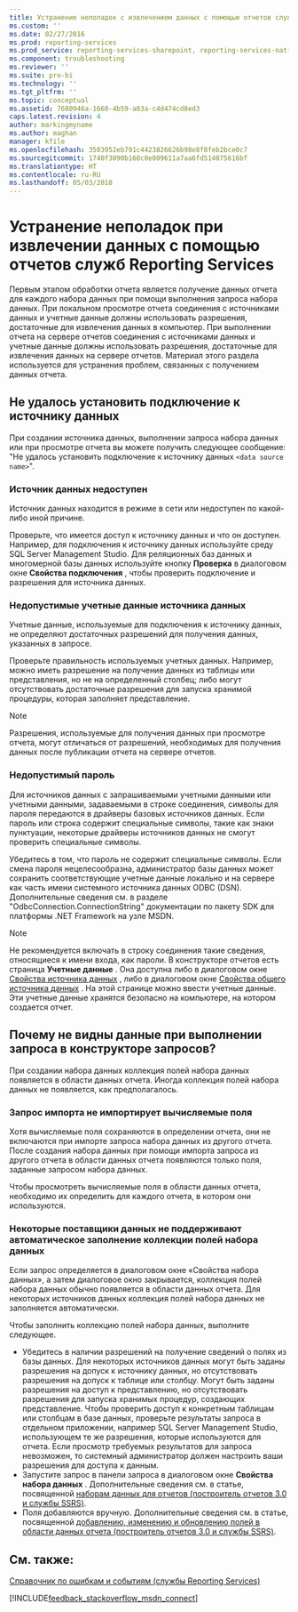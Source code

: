 ```yaml
---
title: Устранение неполадок с извлечением данных с помощью отчетов служб Reporting Services | Документы Майкрософт
ms.custom: ''
ms.date: 02/27/2016
ms.prod: reporting-services
ms.prod_service: reporting-services-sharepoint, reporting-services-native
ms.component: troubleshooting
ms.reviewer: ''
ms.suite: pro-bi
ms.technology: ''
ms.tgt_pltfrm: ''
ms.topic: conceptual
ms.assetid: 7680946a-1660-4b59-a03a-c4d474cd8ed3
caps.latest.revision: 4
author: markingmyname
ms.author: maghan
manager: kfile
ms.openlocfilehash: 3503952eb791c4423826626b98e8f8feb2bce0c7
ms.sourcegitcommit: 1740f3090b168c0e809611a7aa6fd514075616bf
ms.translationtype: HT
ms.contentlocale: ru-RU
ms.lasthandoff: 05/03/2018
---
```

# <a name="troubleshoot-data-retrieval-issues-with-reporting-services-reports"></a>Устранение неполадок при извлечении данных с помощью отчетов служб Reporting Services
Первым этапом обработки отчета является получение данных отчета для каждого набора данных при помощи выполнения запроса набора данных. При локальном просмотре отчета соединения с источниками данных и учетные данные должны использовать разрешения, достаточные для извлечения данных в компьютер. При выполнении отчета на сервере отчетов соединения с источниками данных и учетные данные должны использовать разрешения, достаточные для извлечения данных на сервере отчетов. Материал этого раздела используется для устранения проблем, связанных с получением данных отчета.   
  
## <a name="i-cannot-create-a-connection-to-a-data-source"></a>Не удалось установить подключение к источнику данных  
При создании источника данных, выполнении запроса набора данных или при просмотре отчета вы можете получить следующее сообщение: "Не удалось установить подключение к источнику данных `<data source name>`".   
    
### <a name="data-source-is-not-available"></a>Источник данных недоступен  
Источник данных находится в режиме в сети или недоступен по какой-либо иной причине.   
  
Проверьте, что имеется доступ к источнику данных и что он доступен. Например, для подключения к источнику данных используйте среду SQL Server Management Studio. Для реляционных баз данных и многомерной базы данных используйте кнопку **Проверка** в диалоговом окне **Свойства подключения** , чтобы проверить подключение и разрешения для источника данных.   
  
### <a name="data-source-credentials-are-not-valid"></a>Недопустимые учетные данные источника данных  
Учетные данные, используемые для подключения к источнику данных, не определяют достаточных разрешений для получения данных, указанных в запросе.  
  
Проверьте правильность используемых учетных данных. Например, можно иметь разрешение на получение данных из таблицы или представления, но не на определенный столбец; либо могут отсутствовать достаточные разрешения для запуска хранимой процедуры, которая заполняет представление.   
  
> [!NOTE]  
> Разрешения, используемые для получения данных при просмотре отчета, могут отличаться от разрешений, необходимых для получения данных после публикации отчета на сервере отчетов.   
  
### <a name="not-a-valid-password"></a>Недопустимый пароль  
Для источников данных с запрашиваемыми учетными данными или учетными данными, задаваемыми в строке соединения, символы для пароля передаются в драйверы базовых источников данных. Если пароль или строка содержит специальные символы, такие как знаки пунктуации, некоторые драйверы источников данных не смогут проверить специальные символы.   
  
Убедитесь в том, что пароль не содержит специальные символы. Если смена пароля нецелесообразна, администратор базы данных может сохранить соответствующие учетные данные локально и на сервере как часть имени системного источника данных ODBC (DSN). Дополнительные сведения см. в разделе "OdbcConnection.ConnectionString" документации по пакету SDK для платформы .NET Framework на узле MSDN.   
  
> [!NOTE]  
>Не рекомендуется включать в строку соединения такие сведения, относящиеся к имени входа, как пароли. В конструкторе отчетов есть страница **Учетные данные** . Она доступна либо в диалоговом окне [Свойства источника данных](~/reporting-services/report-data/enter-data-source-credentials-dialog-box-report-builder.md) , либо в диалоговом окне [Свойства общего источника данных](~/reporting-services/report-data/enter-data-source-credentials-dialog-box-report-builder.md) . На этой странице можно ввести учетные данные. Эти учетные данные хранятся безопасно на компьютере, на котором создается отчет.  
  
## <a name="why-do-i-see-no-data-when-i-run-my-query-in-the-query-designer"></a>Почему не видны данные при выполнении запроса в конструкторе запросов?  
При создании набора данных коллекция полей набора данных появляется в области данных отчета. Иногда коллекция полей набора данных не появляется, как предполагалось.   
  
### <a name="import-query-does-not-import-calculated-fields"></a>Запрос импорта не импортирует вычисляемые поля  
  
Хотя вычисляемые поля сохраняются в определении отчета, они не включаются при импорте запроса набора данных из другого отчета. После создания набора данных при помощи импорта запроса из другого отчета в области данных отчета появляются только поля, заданные запросом набора данных.   
  
Чтобы просмотреть вычисляемые поля в области данных отчета, необходимо их определить для каждого отчета, в котором они используются.   
  
### <a name="some-data-providers-do-not-support-automatic-population-of-the-dataset-field-collection"></a>Некоторые поставщики данных не поддерживают автоматическое заполнение коллекции полей набора данных  
Если запрос определяется в диалоговом окне «Свойства набора данных», а затем диалоговое окно закрывается, коллекция полей набора данных обычно появляется в области данных отчета. Для некоторых источников данных коллекция полей набора данных не заполняется автоматически.   
  
Чтобы заполнить коллекцию полей набора данных, выполните следующее.  
* Убедитесь в наличии разрешений на получение сведений о полях из базы данных. Для некоторых источников данных могут быть заданы разрешения на допуск к источнику данных, но отсутствовать разрешения на допуск к таблице или столбцу. Могут быть заданы разрешения на доступ к представлению, но отсутствовать разрешения для запуска хранимых процедур, создающих представление. Чтобы проверить доступ к конкретным таблицам или столбцам в базе данных, проверьте результаты запроса в отдельном приложении, например SQL Server Management Studio, использующем те же разрешения, которые используются для отчета. Если просмотр требуемых результатов для запроса невозможен, то системный администратор должен настроить ваши разрешения для доступа к данным.   
* Запустите запрос в панели запроса в диалоговом окне **Свойства набора данных** . Дополнительные сведения см. в статье, посвященной [наборам данных для отчетов (построитель отчетов 3.0 и службы SSRS)](../../reporting-services/report-data/report-datasets-ssrs.md).  
* Поля добавляются вручную. Дополнительные сведения см. в статье, посвященной [добавлению, изменению и обновлению полей в области данных отчета (построитель отчетов 3.0 и службы SSRS)](../../reporting-services/report-data/add-edit-refresh-fields-in-the-report-data-pane-report-builder-and-ssrs.md).   
  
## <a name="see-also"></a>См. также:  
[Справочник по ошибкам и событиям (службы Reporting Services)](../../reporting-services/troubleshooting/errors-and-events-reference-reporting-services.md)  
  
  

[!INCLUDE[feedback_stackoverflow_msdn_connect](../../includes/feedback-stackoverflow-msdn-connect.md)]




